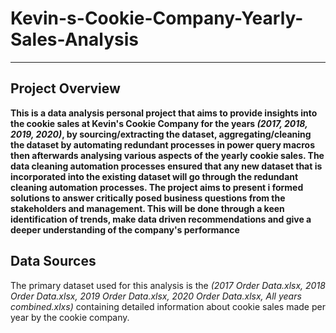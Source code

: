 # Kevin-s-Cookie-Company-Yearly-Sales-Analysis

---

## Project Overview 

**This is a data analysis personal project that aims to provide insights into the cookie sales at Kevin's Cookie Company for the years *(2017, 2018, 2019, 2020)*, by sourcing/extracting the dataset, aggregating/cleaning the dataset by automating redundant processes in power query macros then afterwards analysing various aspects of the yearly cookie sales. The data cleaning automation processes ensured that any new dataset that is incorporated into the existing dataset will go through the redundant cleaning automation processes. The project aims to present i formed solutions to answer critically posed business questions from the stakeholders and management. This will be done through a keen identification of trends, make data driven recommendations and give a deeper understanding of the company's performance**

## Data Sources 

The primary dataset used for this analysis is the *(2017 Order Data.xlsx, 2018 Order Data.xlsx, 2019 Order Data.xlsx, 2020 Order Data.xlsx, All years combined.xlxs)* containing detailed information about cookie sales made per year by the cookie company. 

